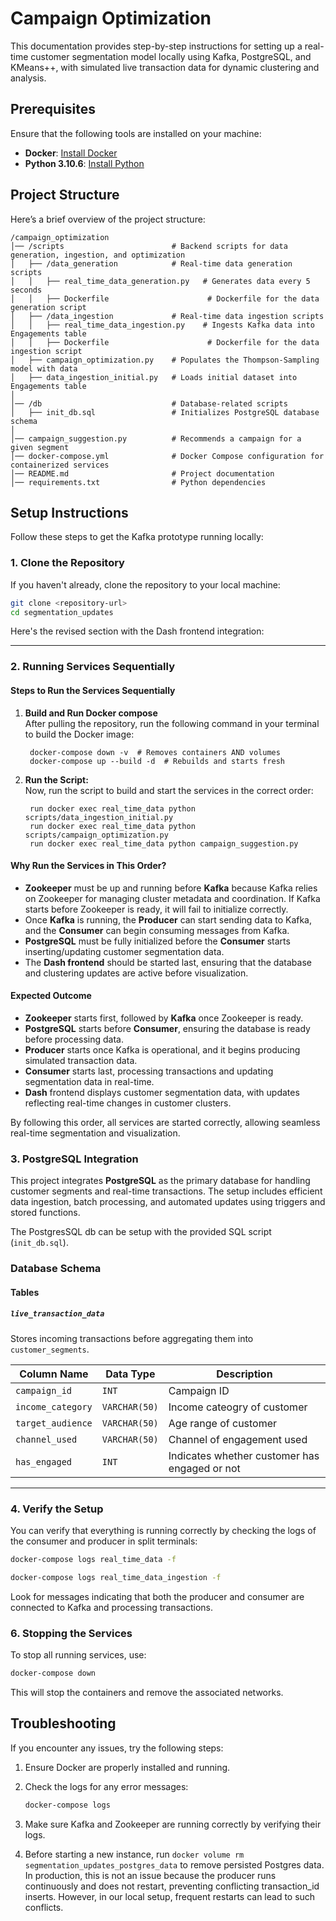 # Campaign Optimization

This documentation provides step-by-step instructions for setting up a real-time customer segmentation model locally using Kafka, PostgreSQL, and KMeans++, with simulated live transaction data for dynamic clustering and analysis.

## Prerequisites

Ensure that the following tools are installed on your machine:
- **Docker**: [Install Docker](https://docs.docker.com/get-docker/)
- **Python 3.10.6**: [Install Python](https://www.python.org/downloads/)

## Project Structure

Here’s a brief overview of the project structure:

```
/campaign_optimization 
│── /scripts                        # Backend scripts for data generation, ingestion, and optimization  
│   ├── /data_generation            # Real-time data generation scripts  
│   │   ├── real_time_data_generation.py   # Generates data every 5 seconds  
│   │   ├── Dockerfile                      # Dockerfile for the data generation script  
│   ├── /data_ingestion             # Real-time data ingestion scripts  
│   │   ├── real_time_data_ingestion.py    # Ingests Kafka data into Engagements table  
│   │   ├── Dockerfile                      # Dockerfile for the data ingestion script  
│   ├── campaign_optimization.py    # Populates the Thompson-Sampling model with data  
│   ├── data_ingestion_initial.py   # Loads initial dataset into Engagements table  
│  
│── /db                             # Database-related scripts  
│   ├── init_db.sql                 # Initializes PostgreSQL database schema  
│  
│── campaign_suggestion.py          # Recommends a campaign for a given segment  
│── docker-compose.yml              # Docker Compose configuration for containerized services  
│── README.md                       # Project documentation  
│── requirements.txt                # Python dependencies  
```

## Setup Instructions

Follow these steps to get the Kafka prototype running locally:

### 1. Clone the Repository

If you haven't already, clone the repository to your local machine:

```bash
git clone <repository-url>
cd segmentation_updates
```
Here's the revised section with the Dash frontend integration:  

---

### 2. Running Services Sequentially  

#### Steps to Run the Services Sequentially  

1. **Build and Run Docker compose**  
   After pulling the repository, run the following command in your terminal to build the Docker image:  

   ```
    docker-compose down -v  # Removes containers AND volumes
    docker-compose up --build -d  # Rebuilds and starts fresh
   ```

2. **Run the Script:**  
   Now, run the script to build and start the services in the correct order:  

   ```
    run docker exec real_time_data python scripts/data_ingestion_initial.py
    run docker exec real_time_data python scripts/campaign_optimization.py
    run docker exec real_time_data python campaign_suggestion.py
   ```
   

#### Why Run the Services in This Order?  

- **Zookeeper** must be up and running before **Kafka** because Kafka relies on Zookeeper for managing cluster metadata and coordination. If Kafka starts before Zookeeper is ready, it will fail to initialize correctly.  
- Once **Kafka** is running, the **Producer** can start sending data to Kafka, and the **Consumer** can begin consuming messages from Kafka.  
- **PostgreSQL** must be fully initialized before the **Consumer** starts inserting/updating customer segmentation data.  
- The **Dash frontend** should be started last, ensuring that the database and clustering updates are active before visualization.  

#### Expected Outcome  

- **Zookeeper** starts first, followed by **Kafka** once Zookeeper is ready.  
- **PostgreSQL** starts before **Consumer**, ensuring the database is ready before processing data.  
- **Producer** starts once Kafka is operational, and it begins producing simulated transaction data.  
- **Consumer** starts last, processing transactions and updating segmentation data in real-time.  
- **Dash** frontend displays customer segmentation data, with updates reflecting real-time changes in customer clusters.  

By following this order, all services are started correctly, allowing seamless real-time segmentation and visualization.

### 3. PostgreSQL Integration  

This project integrates **PostgreSQL** as the primary database for handling customer segments and real-time transactions. The setup includes efficient data ingestion, batch processing, and automated updates using triggers and stored functions.  

The PostgresSQL db can be setup with the provided SQL script (`init_db.sql`).

### **Database Schema**  

#### **Tables**  

##### **`live_transaction_data`**  
Stores incoming transactions before aggregating them into `customer_segments`.  

| Column Name        | Data Type   | Description |
|-------------------|------------|-------------|
| `campaign_id`   | `INT` | Campaign ID |
| `income_category`     | `VARCHAR(50)` | Income cateogry of customer |
| `target_audience` | `VARCHAR(50)` | Age range of customer |
| `channel_used` | `VARCHAR(50)` | Channel of engagement used |
| `has_engaged` | `INT` | Indicates whether customer has engaged or not |

---

### 4. Verify the Setup

You can verify that everything is running correctly by checking the logs of the consumer and producer in split terminals:

```bash
docker-compose logs real_time_data -f
```

```bash
docker-compose logs real_time_data_ingestion -f
```

Look for messages indicating that both the producer and consumer are connected to Kafka and processing transactions.


### 6. Stopping the Services

To stop all running services, use:

```bash
docker-compose down
```

This will stop the containers and remove the associated networks.

## Troubleshooting

If you encounter any issues, try the following steps:
1. Ensure Docker are properly installed and running.
2. Check the logs for any error messages:

   ```bash
   docker-compose logs
   ```

3. Make sure Kafka and Zookeeper are running correctly by verifying their logs.

4. Before starting a new instance, run `docker volume rm segmentation_updates_postgres_data` to remove persisted Postgres data. In production, this is not an issue because the producer runs continuously and does not restart, preventing conflicting transaction_id inserts. However, in our local setup, frequent restarts can lead to such conflicts. 